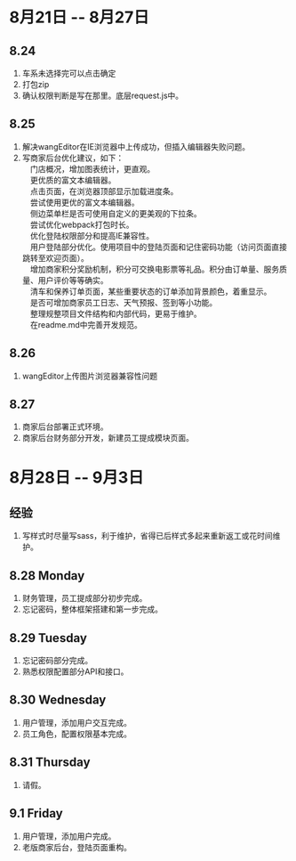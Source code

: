 # 8月21日 -- 8月27日

## 8.24

1. 车系未选择完可以点击确定
2. 打包zip
3. 确认权限判断是写在那里。底层request.js中。

## 8.25

1. 解决wangEditor在IE浏览器中上传成功，但插入编辑器失败问题。
2. 写商家后台优化建议，如下：  
　门店概况，增加图表统计，更直观。  
　更优质的富文本编辑器。  
　点击页面，在浏览器顶部显示加载进度条。  
　尝试使用更优的富文本编辑器。  
　侧边菜单栏是否可使用自定义的更美观的下拉条。  
　尝试优化webpack打包时长。  
　优化登陆权限部分和提高IE兼容性。  
　用户登陆部分优化。使用项目中的登陆页面和记住密码功能（访问页面直接跳转至欢迎页面）。  
　增加商家积分奖励机制，积分可交换电影票等礼品。积分由订单量、服务质量、用户评价等等确实。  
　清车和保养订单页面，某些重要状态的订单添加背景颜色，着重显示。  
　是否可增加商家员工日志、天气预报、签到等小功能。  
　整理规整项目文件结构和内部代码，更易于维护。  
　在readme.md中完善开发规范。  

## 8.26
1. wangEditor上传图片浏览器兼容性问题

## 8.27
1. 商家后台部署正式环境。
2. 商家后台财务部分开发，新建员工提成模块页面。

# 8月28日 -- 9月3日

## 经验
1. 写样式时尽量写sass，利于维护，省得已后样式多起来重新返工或花时间维护。

## 8.28 Monday
1. 财务管理，员工提成部分初步完成。
2. 忘记密码，整体框架搭建和第一步完成。

## 8.29 Tuesday
1. 忘记密码部分完成。
2. 熟悉权限配置部分API和接口。

## 8.30 Wednesday
1. 用户管理，添加用户交互完成。
2. 员工角色，配置权限基本完成。

## 8.31 Thursday
1. 请假。

## 9.1 Friday
1. 用户管理，添加用户完成。
2. 老版商家后台，登陆页面重构。
